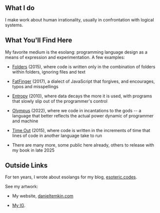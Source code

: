 ## What I do

I make work about human irrationality, usually in confrontation with logical systems. 

## What You'll Find Here
My favorite medium is the esolang: programming language design as a means of expression and experimentation. A few examples:

* <a href="https://github.com/rottytooth/Folders">Folders</a> (2015), where code is written only in the combination of folders within folders, ignoring files and text
 
* <a href="https://github.com/rottytooth/FatFingerJS">FatFinger</a> (2017), a dialect of JavaScript that forgives, and encourages, typos and misspellings

* <a href="https://github.com/rottytooth/Entropy">Entropy</a> (2010), where data decays the more it is used, with programs that slowly slip out of the programmer's control

* <a href="https://github.com/rottytooth/Olympus">Olympus</a> (2022), where we code in incantations to the gods -- a language that better reflects the actual power dynamic of programmer and machine

* <a href="https://github.com/rottytooth/Time-Out">Time Out</a> (2015), where code is written in the increments of time that lines of code in another language take to run

* There are many more, some public here already, others to release with my book in late 2025

## Outside Links

For ten years, I wrote about esolangs for my blog, <a href="https://esoteric.codes">esoteric.codes</a>.

See my artwork: 
  * My website, <a href="https://danieltemkin.com">danieltemkin.com</a>
  
  * <a href="https://www.instagram.com/danieltemkin_/">My IG</a>.
